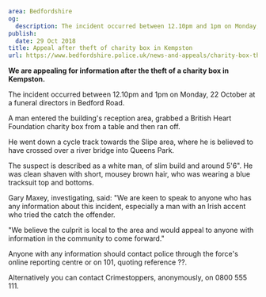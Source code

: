 ```yaml
area: Bedfordshire
og:
  description: The incident occurred between 12.10pm and 1pm on Monday, 22 October at a funeral directors in Bedford Road.
publish:
  date: 29 Oct 2018
title: Appeal after theft of charity box in Kempston
url: https://www.bedfordshire.police.uk/news-and-appeals/charity-box-theft-kempston-oct2018
```

**We are appealing for information after the theft of a charity box in Kempston.**

The incident occurred between 12.10pm and 1pm on Monday, 22 October at a funeral directors in Bedford Road.

A man entered the building's reception area, grabbed a British Heart Foundation charity box from a table and then ran off.

He went down a cycle track towards the Slipe area, where he is believed to have crossed over a river bridge into Queens Park.

The suspect is described as a white man, of slim build and around 5'6". He was clean shaven with short, mousey brown hair, who was wearing a blue tracksuit top and bottoms.

Gary Maxey, investigating, said: "We are keen to speak to anyone who has any information about this incident, especially a man with an Irish accent who tried the catch the offender.

"We believe the culprit is local to the area and would appeal to anyone with information in the community to come forward."

Anyone with any information should contact police through the force's online reporting centre or on 101, quoting reference ??.

Alternatively you can contact Crimestoppers, anonymously, on 0800 555 111.
